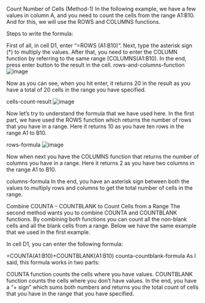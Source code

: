 Count Number of Cells (Method-1)
In the following example, we have a few values in column A, and you need to count the cells from the range A1:B10. And for this, we will use the ROWS and COLUMNS functions.

Steps to write the formula:

First of all, in cell D1, enter “=ROWS (A1:B10)“.
Next, type the asterisk sign (*) to multiply the values.
After that, you need to enter the COLUMN function by referring to the same range (COLUMNS(A1:B10).
In the end, press enter button to the result in the cell.
rows-and-columns-function
![image](https://github.com/230Souvik/count_cell_in_range/assets/135532224/51a8dfbd-5de0-4e07-901f-9376db0c1afe)


Now as you can see, when you hit enter, it returns 20 in the result as you have a total of 20 cells in the range you have specified.

cells-count-result
![image](https://github.com/230Souvik/count_cell_in_range/assets/135532224/71e201c0-e210-4c33-9de1-ee1cb4647f9a)


Now let’s try to understand the formula that we have used here. In the first part, we have used the ROWS function which returns the number of rows that you have in a range. Here it returns 10 as you have ten rows in the range A1 to B10.

rows-formula
![image](https://github.com/230Souvik/count_cell_in_range/assets/135532224/e4cce711-b4b3-4354-b71b-1047d3b79f18)


Now when next you have the COLUMNS function that returns the number of columns you have in a range. Here it returns 2 as you have two columns in the range A1 to B10.

columns-formula
In the end, you have an asterisk sign between both the values to multiply rows and columns to get the total number of cells in the range.

Combine COUNTA – COUNTBLANK to Count Cells from a Range
The second method wants you to combine COUNTA and COUNTBLANK functions. By combining both functions you can count all the non-blank cells and all the blank cells from a range. Below we have the same example that we used in the first example.


In cell D1, you can enter the following formula:

=COUNTA(A1:B10)+COUNTBLANK(A1:B10)
counta-countblank-formula
As I said, this formula works in two parts:

COUNTA function counts the cells where you have values.
COUNTBLANK function counts the cells where you don’t have values.
In the end, you have a “+ sign” which sums both numbers and returns you the total count of cells that you have in the range that you have specified.


